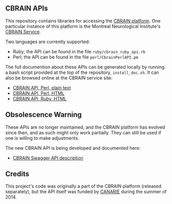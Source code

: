 
## CBRAIN APIs

This repository contains libraries for accessing the [CBRAIN platform](https://github.com/aces/cbrain). One particular instance of this platform is the Montreal Neurological Institute's [CBRAIN Service](https://portal.cbrain.mcgill.ca/).

Two languages are currently supported:

* Ruby; the API can be found in the file ``ruby/cbrain_ruby_api.rb``
* Perl; the API can be found in the file ``perl/CbrainPerlAPI.pm``

The full documention about these APIs can be generated locally
by running a bash script provided at the top of the repository,
``install_doc.sh``. It can also be browsed online at the
CBRAIN service site:

* [CBRAIN API, Perl, plain text](https://portal.cbrain.mcgill.ca/doc/APIs/perl/CbrainPerlAPI.txt)
* [CBRAIN API, Perl, HTML](https://portal.cbrain.mcgill.ca/doc/APIs/perl/CbrainPerlAPI.html)
* [CBRAIN API, Ruby, HTML](https://portal.cbrain.mcgill.ca/doc/APIs/ruby/CbrainRubyAPI.html)

## Obsolescence Warning

These APIs are no longer maintained, and the CBRAIN platform has evolved since then, and as such might only work partially. They can still be used if one is willing to make adjustments.

The new CBRAIN API is being developed and documented here:

* [CBRAIN Swagger API description](https://portal.cbrain.mcgill.ca/swagger)

## Credits

This project's code was originally a part of the CBRAIN platform
(released separately), but the API itself was funded by [CANARIE](http://www.canarie.ca/)
during the summer of 2014.

